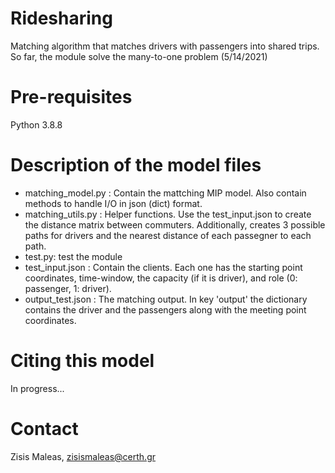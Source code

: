 # **Ridesharing**

Matching algorithm that matches drivers with passengers into shared trips. So far, the module solve the many-to-one problem (5/14/2021) 

# **Pre-requisites**
Python 3.8.8

# **Description of the model files**
* matching_model.py : Contain the mattching MIP model. Also contain methods to handle I/O in json (dict) format. 
* matching_utils.py : Helper functions. Use the test_input.json to create the distance matrix between commuters. Additionally, creates 3 possible 
paths for drivers and the nearest distance of each passegner to each path. 
* test.py: test the module 
* test_input.json : Contain the clients. Each one has the starting point coordinates, time-window, the capacity (if it is driver), 
 and role (0: passenger, 1: driver).
* output_test.json : The matching output. In key 'output' the dictionary contains the driver and the passengers along with the meeting point coordinates. 

# **Citing this model**
In progress... 


# **Contact**
Zisis Maleas, zisismaleas@certh.gr

